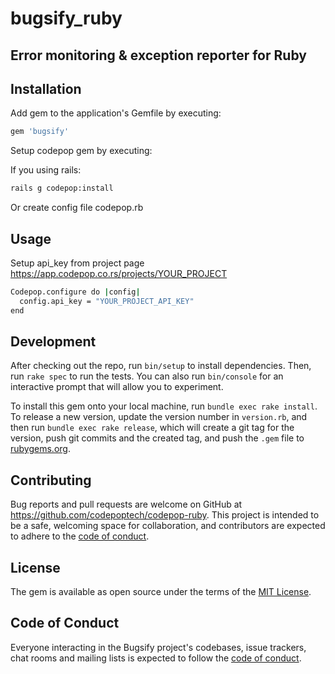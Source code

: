 # bugsify_ruby

## Error monitoring & exception reporter for Ruby

## Installation

Add gem to the application's Gemfile by executing:

```sh
gem 'bugsify'
```

Setup codepop gem by executing:

If you using rails:

```sh
rails g codepop:install
```

Or create config file codepop.rb

## Usage

Setup api_key from project page https://app.codepop.co.rs/projects/YOUR_PROJECT

```sh
Codepop.configure do |config|
  config.api_key = "YOUR_PROJECT_API_KEY"
end
```

## Development

After checking out the repo, run `bin/setup` to install dependencies. Then, run `rake spec` to run the tests. You can also run `bin/console` for an interactive prompt that will allow you to experiment.

To install this gem onto your local machine, run `bundle exec rake install`. To release a new version, update the version number in `version.rb`, and then run `bundle exec rake release`, which will create a git tag for the version, push git commits and the created tag, and push the `.gem` file to [rubygems.org](https://rubygems.org).

## Contributing

Bug reports and pull requests are welcome on GitHub at https://github.com/codepoptech/codepop-ruby. This project is intended to be a safe, welcoming space for collaboration, and contributors are expected to adhere to the [code of conduct](https://github.com/codepoptech/codepop-ruby/blob/main/CODE_OF_CONDUCT.md).

## License

The gem is available as open source under the terms of the [MIT License](https://github.com/codepoptech/codepop-ruby/blob/main/LICENSE.txt).

## Code of Conduct

Everyone interacting in the Bugsify project's codebases, issue trackers, chat rooms and mailing lists is expected to follow the [code of conduct](https://github.com/codepoptech/codepop-ruby/blob/main/CODE_OF_CONDUCT.md).
